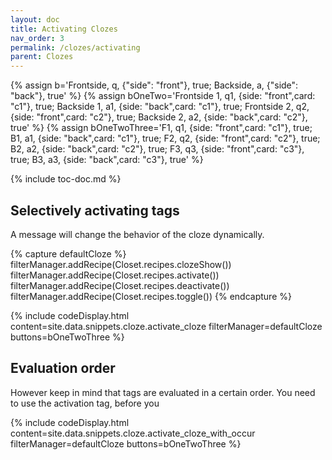 ```yaml
---
layout: doc
title: Activating Clozes
nav_order: 3
permalink: /clozes/activating
parent: Clozes
---
```


{% assign b='Frontside, q, {"side": "front"}, true; Backside, a, {"side": "back"}, true' %}
{% assign bOneTwo='Frontside 1, q1, {side: "front",card: "c1"}, true; Backside 1, a1, {side: "back",card: "c1"}, true; Frontside 2, q2, {side: "front",card: "c2"}, true; Backside 2, a2, {side: "back",card: "c2"}, true' %}
{% assign bOneTwoThree='F1, q1, {side: "front",card: "c1"}, true; B1, a1, {side: "back",card: "c1"}, true; F2, q2, {side: "front",card: "c2"}, true; B2, a2, {side: "back",card: "c2"}, true; F3, q3, {side: "front",card: "c3"}, true; B3, a3, {side: "back",card: "c3"}, true' %}

{% include toc-doc.md %}

## Selectively activating tags

A message will change the behavior of the cloze dynamically.

{% capture defaultCloze %}
filterManager.addRecipe(Closet.recipes.clozeShow())
filterManager.addRecipe(Closet.recipes.activate())
filterManager.addRecipe(Closet.recipes.deactivate())
filterManager.addRecipe(Closet.recipes.toggle())
{% endcapture %}

{% include codeDisplay.html content=site.data.snippets.cloze.activate_cloze filterManager=defaultCloze buttons=bOneTwoThree %}

## Evaluation order

However keep in mind that tags are evaluated in a certain order.
You need to use the activation tag, before you 

{% include codeDisplay.html content=site.data.snippets.cloze.activate_cloze_with_occur filterManager=defaultCloze buttons=bOneTwoThree %}
